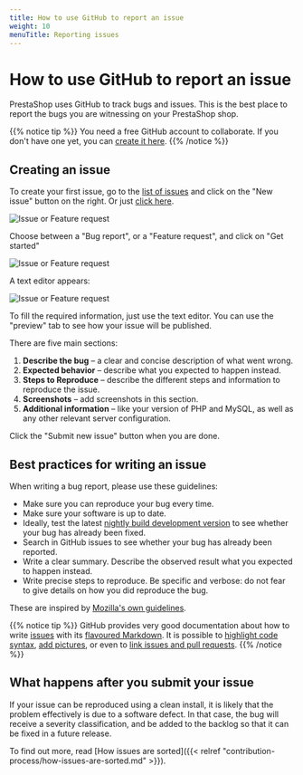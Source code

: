 ```yaml
---
title: How to use GitHub to report an issue
weight: 10
menuTitle: Reporting issues
---
```


# How to use GitHub to report an issue

PrestaShop uses GitHub to track bugs and issues. This is the best place to report the bugs you are witnessing on your PrestaShop shop.

{{% notice tip %}}
You need a free GitHub account to collaborate. If you don't have one yet, you can [create it here](https://github.com/join).
{{% /notice %}}

## Creating an issue

To create your first issue, go to the [list of issues](https://github.com/PrestaShop/PrestaShop/issues) and click on the "New issue" button on the right. Or just [click here](https://github.com/PrestaShop/PrestaShop/issues/new/choose).

![Issue or Feature request](../img/github-new-issue.png)

 Choose between a "Bug report", or a "Feature request", and click on "Get started"

![Issue or Feature request](../img/github-select-issue-type.png)

A text editor appears:

![Issue or Feature request](../img/github-issue-editor.png)

To fill the required information, just use the text editor. You can use the "preview" tab to see how your issue will be published.

There are five main sections:

1. **Describe the bug** – a clear and concise description of what went wrong.
2. **Expected behavior** – describe what you expected to happen instead.
3. **Steps to Reproduce** – describe the different steps and information to reproduce the issue.
4. **Screenshots** – add screenshots in this section.
5. **Additional information** – like your version of PHP and MySQL, as well as any other relevant server configuration.

Click the "Submit new issue" button when you are done.


## Best practices for writing an issue

When writing a bug report, please use these guidelines:

- Make sure you can reproduce your bug every time.
- Make sure your software is up to date. 
- Ideally, test the latest [nightly build development version](https://nightly.prestashop.com/) to see whether your bug has already been fixed.
- Search in GitHub issues to see whether your bug has already been reported.
- Write a clear summary. Describe the observed result what you expected to happen instead.
- Write precise steps to reproduce. Be specific and verbose: do not fear to give details on how you did reproduce the bug.

These are inspired by [Mozilla's own guidelines](https://developer.mozilla.org/en-US/docs/Mozilla/QA/Bug_writing_guidelines).

{{% notice tip %}}
GitHub provides very good documentation about how to write [issues](https://guides.github.com/features/issues/) with its [flavoured Markdown](https://github.github.com/gfm/). It is possible to [highlight code syntax](https://help.github.com/articles/creating-and-highlighting-code-blocks/), [add pictures](https://help.github.com/articles/file-attachments-on-issues-and-pull-requests/), or even to [link issues and pull requests](https://help.github.com/articles/autolinked-references-and-urls/).
{{% /notice %}}

## What happens after you submit your issue

If your issue can be reproduced using a clean install, it is likely that the problem effectively is due to a software defect.
In that case, the bug will receive a severity classification, and be added to the backlog so that it can be fixed in a future release.

To find out more, read [How issues are sorted]({{< relref "contribution-process/how-issues-are-sorted.md" >}}).
